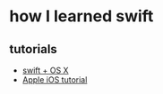 # how I learned swift

## tutorials
* [swift + OS X](https://www.raywenderlich.com/87002/getting-started-with-os-x-and-swift-tutorial-part-1)
* [Apple iOS tutorial](https://developer.apple.com/library/ios/referencelibrary/GettingStarted/DevelopiOSAppsSwift/index.html)
